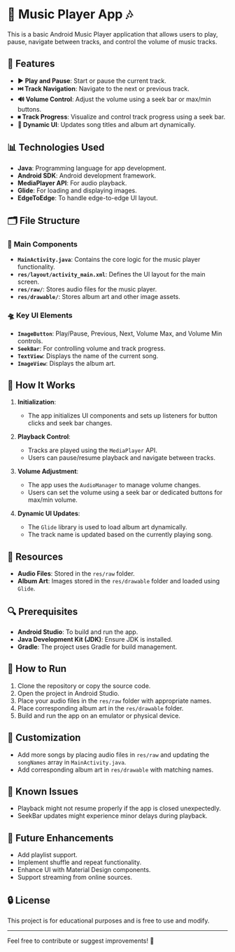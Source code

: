 # 🎵 **Music Player App** 🎶

This is a basic Android Music Player application that allows users to play, pause, navigate between tracks, and control the volume of music tracks.

## 🌟 **Features**

- **▶️ Play and Pause**: Start or pause the current track.
- **⏭️ Track Navigation**: Navigate to the next or previous track.
- **🔊 Volume Control**: Adjust the volume using a seek bar or max/min buttons.
- **⏹ Track Progress**: Visualize and control track progress using a seek bar.
- **🎨 Dynamic UI**: Updates song titles and album art dynamically.

## 📊 **Technologies Used**

- **Java**: Programming language for app development.
- **Android SDK**: Android development framework.
- **MediaPlayer API**: For audio playback.
- **Glide**: For loading and displaying images.
- **EdgeToEdge**: To handle edge-to-edge UI layout.

## 🗂️ **File Structure**

### 🔧 **Main Components**

- **`MainActivity.java`**: Contains the core logic for the music player functionality.
- **`res/layout/activity_main.xml`**: Defines the UI layout for the main screen.
- **`res/raw/`**: Stores audio files for the music player.
- **`res/drawable/`**: Stores album art and other image assets.

### 🛸 **Key UI Elements**

- **`ImageButton`**: Play/Pause, Previous, Next, Volume Max, and Volume Min controls.
- **`SeekBar`**: For controlling volume and track progress.
- **`TextView`**: Displays the name of the current song.
- **`ImageView`**: Displays the album art.

## 🔄 **How It Works**

1. **Initialization**: 
   - The app initializes UI components and sets up listeners for button clicks and seek bar changes.

2. **Playback Control**:
   - Tracks are played using the `MediaPlayer` API.
   - Users can pause/resume playback and navigate between tracks.

3. **Volume Adjustment**:
   - The app uses the `AudioManager` to manage volume changes.
   - Users can set the volume using a seek bar or dedicated buttons for max/min volume.

4. **Dynamic UI Updates**:
   - The `Glide` library is used to load album art dynamically.
   - The track name is updated based on the currently playing song.

## 📜 **Resources**

- **Audio Files**: Stored in the `res/raw` folder.
- **Album Art**: Images stored in the `res/drawable` folder and loaded using `Glide`.

## 🔍 **Prerequisites**

- **Android Studio**: To build and run the app.
- **Java Development Kit (JDK)**: Ensure JDK is installed.
- **Gradle**: The project uses Gradle for build management.

## 🚀 **How to Run**

1. Clone the repository or copy the source code.
2. Open the project in Android Studio.
3. Place your audio files in the `res/raw` folder with appropriate names.
4. Place corresponding album art in the `res/drawable` folder.
5. Build and run the app on an emulator or physical device.

## 🔄 **Customization**

- Add more songs by placing audio files in `res/raw` and updating the `songNames` array in `MainActivity.java`.
- Add corresponding album art in `res/drawable` with matching names.

## 🚫 **Known Issues**

- Playback might not resume properly if the app is closed unexpectedly.
- SeekBar updates might experience minor delays during playback.

## 🌟 **Future Enhancements**

- Add playlist support.
- Implement shuffle and repeat functionality.
- Enhance UI with Material Design components.
- Support streaming from online sources.

## 🔒 **License**

This project is for educational purposes and is free to use and modify.

---

Feel free to contribute or suggest improvements! 🚀

